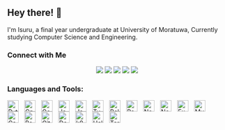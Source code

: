 <!-- [![@isurugunarathne's Holopin board](https://holopin.me/isurugunarathne)](https://holopin.io/@isurugunarathne) -->

## Hey there! 👋

I'm Isuru, a final year undergraduate at University of Moratuwa, Currently studying Computer Science and Engineering.

<!-- - 👋 I’m @IsuruGunarathne
- 🌱 I’m currently learning React
- 💞️ I’m looking to collaborate on Web/Android based projects
- 📫 How to reach me? [email](mailto:isurug.20@cse.mrt.ac.lk) -->

### Connect with Me

<p align="center">
<a href="https://www.isurugunarathne.com"><img src="https://img.shields.io/badge/-isurugunarathne.com-3423A6?style=flat&logo=Google-Chrome&logoColor=white"/></a>
<a href="mailto:isurug.20@cse.mrt.ac.lk"><img src="https://img.shields.io/badge/-isurug.20@cse.mrt.ac.lk-D14836?style=flat&logo=Gmail&logoColor=white"/></a>
<a href="https://www.linkedin.com/in/isuru-gunarathne-a4196718b/"><img src="https://img.shields.io/badge/-LinkedIn-0077B5?style=flat&logo=Linkedin&logoColor=white"/></a>
<a href="https://medium.com/@isuru623"><img src="https://img.shields.io/badge/-medium-1DA1F2?style=flat&logo=Medium&logoColor=white"/></a>
<a href="https://twitter.com/Isuru_N_G"><img src="https://img.shields.io/badge/-Twitter
-1DA1F2?style=flat&logo=X&logoColor=white"/></a>

</p>

### Languages and Tools:

<!-- languages -->
<img align="left" alt="Python" width="26px" src="https://cdn.jsdelivr.net/gh/devicons/devicon/icons/python/python-original.svg" style="padding-right:10px;" />
<img align="left" alt="Cpp" width="26px" src="https://cdn.jsdelivr.net/gh/devicons/devicon/icons/cplusplus/cplusplus-original.svg" style="padding-right:10px;" />
<img align="left" alt="Go" width="26px" src="https://cdn.jsdelivr.net/gh/devicons/devicon@latest/icons/go/go-original-wordmark.svg" style="padding-right:10px;" />
<img align="left" alt="Java" width="26px" src="https://cdn.jsdelivr.net/gh/devicons/devicon/icons/java/java-original.svg" style="padding-right:10px;" />
<img align="left" alt="JavaScript" width="26px" src="https://cdn.jsdelivr.net/gh/devicons/devicon/icons/javascript/javascript-original.svg" style="padding-right:10px;" />
<img align="left" alt="TypeScript" width="26px" src="https://cdn.jsdelivr.net/gh/devicons/devicon@latest/icons/typescript/typescript-original.svg" style="padding-right:10px;" />    
<img align="left" alt="Ballerina" width="26px" src="https://cdn.jsdelivr.net/gh/devicons/devicon@latest/icons/ballerina/ballerina-original.svg" style="padding-right:10px;" />

<!-- frameworks -->
<img align="left" alt="React" width="26px" src="https://cdn.jsdelivr.net/gh/devicons/devicon/icons/react/react-original.svg" style="padding-right:10px;" />
<img align="left" alt="Next.js" width="26px" src="https://cdn.jsdelivr.net/gh/devicons/devicon/icons/nextjs/nextjs-original-wordmark.svg" style="padding-right:10px;" />
<img align="left" alt="Node.js" width="26px" src="https://cdn.jsdelivr.net/gh/devicons/devicon/icons/nodejs/nodejs-original.svg" style="padding-right:10px;" />
<img align="left" alt="Express" width="26px" src="https://cdn.jsdelivr.net/gh/devicons/devicon/icons/express/express-original-wordmark.svg" style="padding-right:10px;" />

<!-- databases -->
<img align="left" alt="MySQL" width="26px" src="https://cdn.jsdelivr.net/gh/devicons/devicon/icons/mysql/mysql-original.svg" style="padding-right:10px;" />
<img align='left' alt="Cassandra" width="26px" src="https://cdn.jsdelivr.net/gh/devicons/devicon/icons/cassandra/cassandra-plain.svg" style="padding-right:10px;" />
<img align='left' alt="PostgreSQL" width="26px" src="https://cdn.jsdelivr.net/gh/devicons/devicon/icons/postgresql/postgresql-original.svg" style="padding-right:10px;" />

<!-- devops -->
<img align="left" alt="Git" width="26px" src="https://cdn.jsdelivr.net/gh/devicons/devicon/icons/git/git-original.svg" style="padding-right:10px;" />
<img align="left" alt="Docker" width="26px" src="https://cdn.jsdelivr.net/gh/devicons/devicon@latest/icons/docker/docker-plain.svg" style="padding-right:10px;" />     
<img align="left" alt="k8s" width="26px" src="https://cdn.jsdelivr.net/gh/devicons/devicon@latest/icons/kubernetes/kubernetes-original.svg" style="padding-right:10px;" />

<!-- charting/templating -->
<img align="left" alt="Helm" width="26px" src="https://cdn.jsdelivr.net/gh/devicons/devicon@latest/icons/helm/helm-original.svg" style="padding-right:10px;" />
<img align="left" alt="Terraform" width="26px" src="https://cdn.jsdelivr.net/gh/devicons/devicon@latest/icons/terraform/terraform-original.svg" style="padding-right:10px;" />
